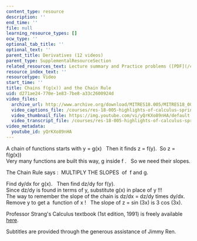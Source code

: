 ```yaml
---
content_type: resource
description: ''
end_time: ''
file: null
learning_resource_types: []
ocw_type: ''
optional_tab_title: ''
optional_text: ''
parent_title: Derivatives (12 videos)
parent_type: SupplementalResourceSection
related_resources_text: Lecture summary and Practice problems ([PDF](/courses/res-18-005-highlights-of-calculus-spring-2010/resources/mitres18_05s10_chains_fgx_chain_rule))
resource_index_text: ''
resourcetype: Video
start_time: ''
title: Chains f(g(x)) and the Chain Rule
uid: d271ae24-770e-1e83-7be8-a33c2600924d
video_files:
  archive_url: http://www.archive.org/download/MITRES18.005/MITRES18_005S10_ChainRule_300k.mp4
  video_captions_file: /courses/res-18-005-highlights-of-calculus-spring-2010/6f69a518416453658b9687921e35ba34_yQrKXo89nHA.vtt
  video_thumbnail_file: https://img.youtube.com/vi/yQrKXo89nHA/default.jpg
  video_transcript_file: /courses/res-18-005-highlights-of-calculus-spring-2010/63689bad72b8c0041789f994b5f2386f_yQrKXo89nHA.pdf
video_metadata:
  youtube_id: yQrKXo89nHA
---
```


A chain of functions starts with y = g(x)   Then it finds z = f(y).  So z = f(g(x))  
Very many functions are built this way, g inside f .   So we need their slopes.  
  
The Chain Rule says :  MULTIPLY THE SLOPES  of  f and g.  
  
Find dy/dx for g(x).   Then find dz/dy for f(y).   
Since dz/dy is found in terms of y, substitute g(x) in place of y !!!  
The way to remember the slope of the chain is dz/dx = dz/dy times dy/dx.   
Remove y to get a  function of x !   The slope of z = sin (3x) is 3 cos (3x).

Professor Strang's Calculus textbook (1st edition, 1991) is freely available [here](/courses/res-18-001-calculus-online-textbook-spring-2005).

  
Subtitles are provided through the generous assistance of Jimmy Ren.